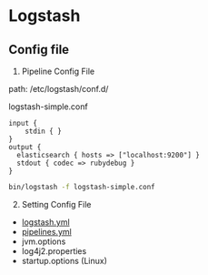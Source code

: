 # Logstash

## Config file

1. Pipeline Config File

path: /etc/logstash/conf.d/

logstash-simple.conf

```
input { 
    stdin { }
}
output {
  elasticsearch { hosts => ["localhost:9200"] }
  stdout { codec => rubydebug }
}
```

```sh
bin/logstash -f logstash-simple.conf
```

2. Setting Config File

* [logstash.yml](https://www.elastic.co/guide/en/logstash/current/logstash-settings-file.html)
* [pipelines.yml](https://www.elastic.co/guide/en/logstash/current/multiple-pipelines.html)
* jvm.options
* log4j2.properties
* startup.options (Linux)

